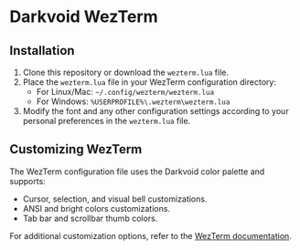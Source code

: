 # Darkvoid WezTerm

## Installation

1. Clone this repository or download the `wezterm.lua` file.
2. Place the `wezterm.lua` file in your WezTerm configuration directory:
   - For Linux/Mac: `~/.config/wezterm/wezterm.lua`
   - For Windows: `%USERPROFILE%\.wezterm\wezterm.lua`
3. Modify the font and any other configuration settings according to your personal preferences in the `wezterm.lua` file.

## Customizing WezTerm

The WezTerm configuration file uses the Darkvoid color palette and supports:

- Cursor, selection, and visual bell customizations.
- ANSI and bright colors customizations.
- Tab bar and scrollbar thumb colors.

For additional customization options, refer to the [WezTerm documentation](https://wezfurlong.org/wezterm/config/files.html).

